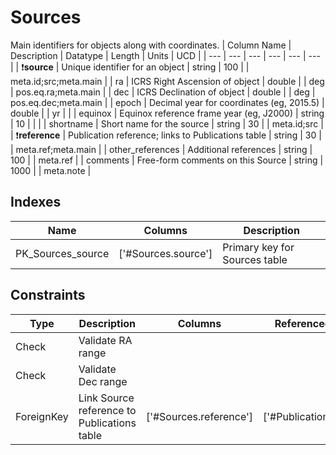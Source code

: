 # Sources
Main identifiers for objects along with coordinates.
| Column Name | Description | Datatype | Length | Units  | UCD |
| --- | --- | --- | --- | --- | --- |
| :exclamation:**source** | Unique identifier for an object | string | 100 |  | meta.id;src;meta.main  |
| ra | ICRS Right Ascension of object | double |  | deg | pos.eq.ra;meta.main  |
| dec | ICRS Declination of object | double |  | deg | pos.eq.dec;meta.main  |
| epoch | Decimal year for coordinates (eg, 2015.5) | double |  | yr |   |
| equinox | Equinox reference frame year (eg, J2000) | string | 10 |  |   |
| shortname | Short name for the source | string | 30 |  | meta.id;src  |
| :exclamation:**reference** | Publication reference; links to Publications table | string | 30 |  | meta.ref;meta.main  |
| other_references | Additional references | string | 100 |  | meta.ref  |
| comments | Free-form comments on this Source | string | 1000 |  | meta.note  |

## Indexes
| Name | Columns | Description |
| --- | --- | --- |
| PK_Sources_source | ['#Sources.source'] | Primary key for Sources table |

## Constraints
| Type | Description | Columns | Referenced Columns |
| --- | --- | --- | --- |
| Check | Validate RA range |  |  |
| Check | Validate Dec range |  |  |
| ForeignKey | Link Source reference to Publications table | ['#Sources.reference'] | ['#Publications.reference'] |

